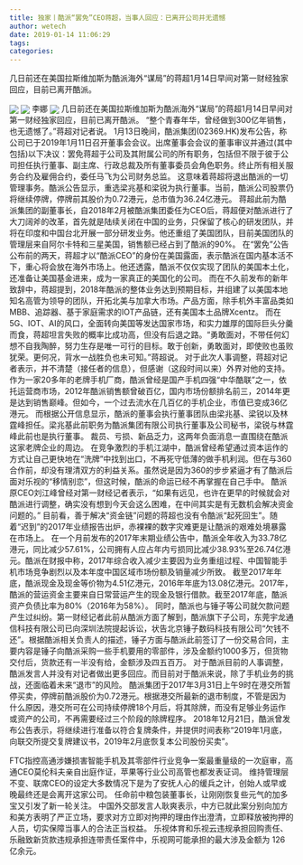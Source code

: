 ```yaml
---
title: 独家丨酷派“罢免”CEO蒋超，当事人回应：已离开公司并无遗憾
author: wetech
date: 2019-01-14 11:06:29
tags: 
categories: 
---
```

几日前还在美国拉斯维加斯为酷派海外“谋局”的蒋超1月14日早间对第一财经独家回应，目前已离开酷派。
<!-- more -->
<img align="center" border="0" src="https://imgcdn.yicai.com/uppics/images/2019/01/95f719459d2c2eeb63162f378aaf0c39.jpg" />
<img align="center" border="0" src="https://imgcdn.yicai.com/uppics/images/2019/01/faf7c7fda220e9fff97d5711af300605.jpg" />
李娜
<img align="center" border="0" src="https://imgcdn.yicai.com/uppics/images/2019/01/9d1b67dd61d65c5feee9a05d900576a8.jpg" />
几日前还在美国拉斯维加斯为酷派海外“谋局”的蒋超1月14日早间对第一财经独家回应，目前已离开酷派。
“整个青春年华，曾经做到300亿年销售，也无遗憾了。”蒋超对记者说。
1月13日晚间，酷派集团(02369.HK)发布公告，称公司已于2019年1月11日召开董事会会议。出席董事会会议的董事审议并通过(其中包括)以下决议：罢免蒋超于公司及其附属公司的所有职务，包括但不限于彼于公司担任执行董事、副主席、行政总裁及所有董事委员会角色职务。终止所有相关服务合约及雇佣合约，委任马飞为公司财务总监。
这意味着蒋超将退出酷派的一切管理事务。酷派公告显示，重选梁兆基和梁锐为执行董事。当前，酷派公司股票仍将继续停牌，停牌前其股价为0.72港元，总市值为36.24亿港元。
蒋超此前为酷派集团的副董事长，自2018年2月被酷派集团委任为CEO后，蒋超便对酷派进行了大刀阔斧的改革，首先就是陆续关闭在中国的业务，只保留了核心的研发团队，并将在印度和中国台北开展一部分研发业务。他还重组了美国团队，目前美国团队的管理层来自阿尔卡特和三星美国，销售额已经占到了酷派的90%。
在“罢免”公告公布前的两天，蒋超才以“酷派CEO”的身份在美国露面，表示酷派在国内基本活不下，重心将会放在海外市场上。他还透露，酷派不仅仅实现了团队的美国本土化，还准备让美国基金进来，成为一家真正的美国化的公司。
而在不久前发布的新年致辞中，蒋超提到，2018年酷派的整体业务达到预期目标，并组建了以美国本地知名高管为领导的团队，开拓北美与加拿大市场。产品方面，除手机外丰富品类如MBB、追踪器、基于家庭需求的IOT产品链，还有美国本土品牌Xcentz。
而在5G、IOT、AI的风口，全面转向美国等发达国家市场，和实力雄厚的国际巨头分羹而食，蒋超坦言失败的概率比成功高，但没有后退之路。“勇敢面对，不带任何幻想不自我陶醉，努力生存是唯一可行的目标。敢于创新，勇敢面对，即使败也虽败犹荣。更何况，背水一战胜负也未可知。”蒋超说。
对于此次人事调整，蒋超对记者表示，并不清楚（接任者的信息），但感谢（这段时间以来）外界对他的支持。
作为一家20多年的老牌手机厂商，酷派曾经是国产手机四强“中华酷联”之一，依托运营商市场，2012年酷派销售额曾破百亿，国内市场份额排名前三，2014年更是达到销售巅峰。但如今，一个过去流水在几百亿的手机企业，市值已变成36亿港元。
而根据公开信息显示，酷派的董事会执行董事团队由梁兆基、梁锐以及林霆峰担任。梁兆基此前职务为酷派集团有限公司执行董事及公司秘书，梁锐与林霆峰此前也是执行董事。
裁员、亏损、新品乏力，这两年负面消息一直围绕在酷派这家老牌企业的周边。
在竞争激烈的手机江湖中，酷派曾经希望通过资本运作的方式让自己更快地在“洗牌”中找到出口，不再死守低薄的做手机利润。但在与360合作前，却没有理清双方的利益关系。虽然说是因为360的步步紧逼才有了酷派后面对乐视的“移情别恋”，但这时候，酷派的命运已经不再掌握在自己手中。
酷派原CEO刘江峰曾经对第一财经记者表示，“如果有远见，也许在更早的时候就会对酷派进行调整，确实没有想到今天会这么困难，在中间其实是有无数机会解决资金问题的。”
目前看，善于解决“资金链”问题的蒋超也没有令酷派“起死回生”。随着“迟到”的2017年业绩报告出炉，赤裸裸的数字灾难更是让酷派的艰难处境暴露在市场上。
在一个月前发布的2017年末期业绩公告中，酷派全年收入为33.78亿港元，同比减少57.61%，公司拥有人应占年内亏损同比减少38.93%至26.74亿港元。酷派在财报中称，2017年综合收入减少主要因为业务重组过程、中国智能手机市场竞争剧烈以及本年度中国区域市场份额及销量减少所致。
截至2017年年底，酷派现金及现金等价物为4.51亿港元，2016年年底为13.08亿港元。2017年，酷派的营运资金主要来自日常营运产生的现金及银行借款。截至2017年底，酷派资产负债比率为80%（2016年为58%）。
同时，酷派也与锤子等公司就欠款问题产生过纠纷。第一财经记者此前从酷派方面了解到，酷派旗下子公司，东莞宇龙通信科技有限公司已向深圳法院提起诉讼，状告北京锤子数码科技有限公司“欠钱不还”。根据酷派相关负责人的描述，锤子方面与酷派此前签订了一份交易合同，主要内容是锤子向酷派采购一些手机要用的零部件，涉及金额约1000多万，但货物交付后，货款还有一半没有给，金额涉及四五百万。
对于酷派目前的人事调整，酷派发言人并没有对记者做出更多回应。而目前对于酷派来说，除了手机业务的挑战，还面临着未来“退市”的风险。
酷派集团于2017年3月31日上午9时在港交所暂停买卖，停牌前酷派股价为0.72港元。根据港交所最新的退市制度，不管是因为什么原因，港交所可在公司持续停牌18个月后，将其除牌，而没有足够业务运作或资产的公司，不再需要经过三个阶段的除牌程序。
2018年12月21日，酷派曾发布公告表示，将继续进行准备以符合复牌条件，并提供时间表称“2019年1月底，向联交所提交复牌建议书，2019年2月底恢复本公司股份买卖”。
 
 
FTC指控高通涉嫌损害智能手机及其零部件行业竞争一案最重量级的一次庭审，高通CEO莫伦科夫亲自出庭作证，苹果等行业公司高管也都发表证词。
维持管理层不变、联席CEO的设定大多数情况下是为了安抚人心的缓兵之计，创始人或早或晚最终还是会离开这家公司。
任命前中粮包装董事长，让刚刚恢复些元气的加多宝又引发了新一轮关注。
中国外交部发言人耿爽表示，中方已就此案分别向加方和美方表明了严正立场，要求对方立即对拘押的理由作出澄清，立即释放被拘押的人员，切实保障当事人的合法正当权益。
乐视体育和乐视云违规承担回购责任、乐融致新货款违规承担连带责任案件中，乐视网可能承担的最大涉及金额为 126 亿余元。
